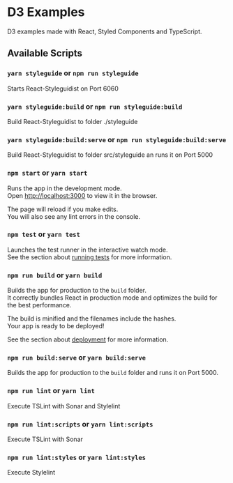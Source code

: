 # D3 Examples

D3 examples made with React, Styled Components and TypeScript.

## Available Scripts

### `yarn styleguide` or `npm run styleguide`

Starts React-Styleguidist on Port 6060

### `yarn styleguide:build` or `npm run styleguide:build`

Build React-Styleguidist to folder ./styleguide

### `yarn styleguide:build:serve` or `npm run styleguide:build:serve`

Build React-Styleguidist to folder src/styleguide an runs it on Port 5000

### `npm start` or `yarn start`

Runs the app in the development mode.<br>
Open [http://localhost:3000](http://localhost:3000) to view it in the browser.

The page will reload if you make edits.<br>
You will also see any lint errors in the console.

### `npm test` or `yarn test`

Launches the test runner in the interactive watch mode.<br>
See the section about [running tests](https://facebook.github.io/create-react-app/docs/running-tests) for more information.

### `npm run build` or `yarn build`

Builds the app for production to the `build` folder.<br>
It correctly bundles React in production mode and optimizes the build for the best performance.

The build is minified and the filenames include the hashes.<br>
Your app is ready to be deployed!

See the section about [deployment](https://facebook.github.io/create-react-app/docs/deployment) for more information.

### `npm run build:serve` or `yarn build:serve`

Builds the app for production to the `build` folder and runs it on Port 5000.<br>

### `npm run lint` or `yarn lint`

Execute TSLint with Sonar and Stylelint

### `npm run lint:scripts` or `yarn lint:scripts`

Execute TSLint with Sonar

### `npm run lint:styles` or `yarn lint:styles`

Execute Stylelint
